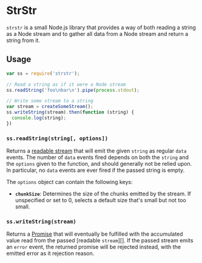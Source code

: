 StrStr
======

`strstr` is a small Node.js library that provides a way of both reading a string as a Node
stream and to gather all data from a Node stream and return a string from it.


Usage
-----

```javascript
var ss = require('strstr');

// Read a string as if it were a Node stream
ss.readString('foo\nbar\n').pipe(process.stdout);

// Write some stream to a string
var stream = createSomeStream();
ss.writeString(stream).then(function (string) {
  console.log(string);
})
```

### `ss.readString(string[, options])`

Returns a [readable stream][] that will emit the given `string` as regular `data` events.
The number of `data` events fired depends on both the `string` and the `options` given to the
function, and should generally not be relied upon.  In particular, no `data` events are ever fired
if the passed string is empty.

The `options` object can contain the following keys:

  + **`chunkSize`**: Determines the size of the chunks emitted by the stream.  If unspecified or
    set to 0, selects a default size that's small but not too small.

### `ss.writeString(stream)`

Returns a [Promise][] that will eventually be fulfilled with the accumulated value read from the
passed [readable `stream`][].  If the passed stream emits an `error` event, the returned promise
will be rejected instead, with the emitted error as it rejection reason.

  [readable stream]: https://nodejs.org/api/stream.html#stream_class_stream_readable
  [promise]: https://www.promisejs.org/
